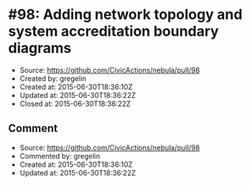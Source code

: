 # #98: Adding network topology and system accreditation boundary diagrams

* Source: https://github.com/CivicActions/nebula/pull/98
* Created by: gregelin
* Created at: 2015-06-30T18:36:10Z
* Updated at: 2015-06-30T18:36:22Z
* Closed at: 2015-06-30T18:36:22Z


## Comment

* Source: https://github.com/CivicActions/nebula/pull/98
* Commented by: gregelin
* Created at: 2015-06-30T18:36:10Z
* Updated at: 2015-06-30T18:36:22Z




